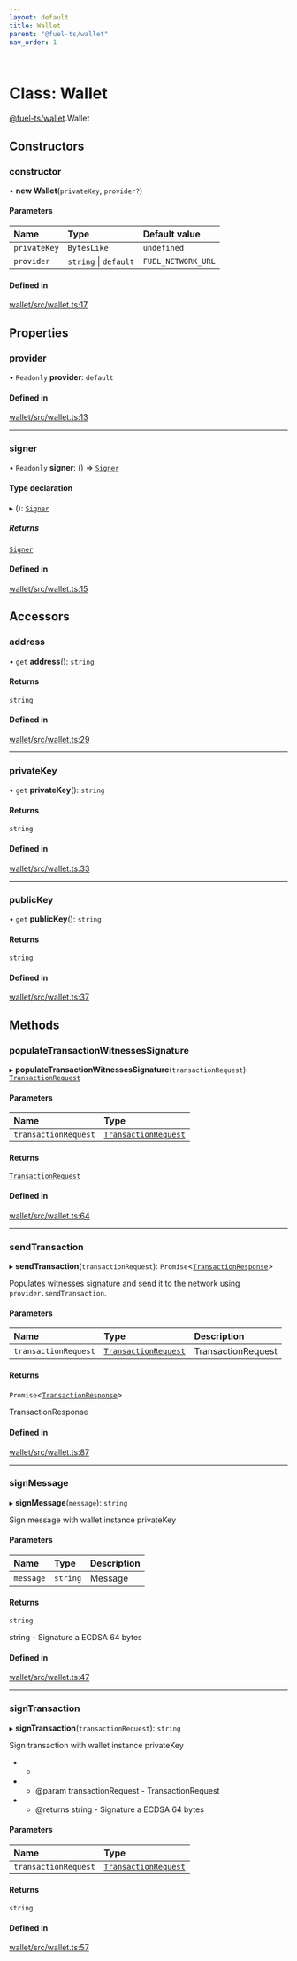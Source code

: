 ```yaml
---
layout: default
title: Wallet
parent: "@fuel-ts/wallet"
nav_order: 1

---
```


# Class: Wallet

[@fuel-ts/wallet](../index.md).Wallet

## Constructors

### constructor

• **new Wallet**(`privateKey`, `provider?`)

#### Parameters

| Name | Type | Default value |
| :------ | :------ | :------ |
| `privateKey` | `BytesLike` | `undefined` |
| `provider` | `string` \| `default` | `FUEL_NETWORK_URL` |

#### Defined in

[wallet/src/wallet.ts:17](https://github.com/luizstacio/fuels-ts/blob/0092f5b/packages/wallet/src/wallet.ts#L17)

## Properties

### provider

• `Readonly` **provider**: `default`

#### Defined in

[wallet/src/wallet.ts:13](https://github.com/luizstacio/fuels-ts/blob/0092f5b/packages/wallet/src/wallet.ts#L13)

___

### signer

• `Readonly` **signer**: () => [`Signer`](Signer.md)

#### Type declaration

▸ (): [`Signer`](Signer.md)

##### Returns

[`Signer`](Signer.md)

#### Defined in

[wallet/src/wallet.ts:15](https://github.com/luizstacio/fuels-ts/blob/0092f5b/packages/wallet/src/wallet.ts#L15)

## Accessors

### address

• `get` **address**(): `string`

#### Returns

`string`

#### Defined in

[wallet/src/wallet.ts:29](https://github.com/luizstacio/fuels-ts/blob/0092f5b/packages/wallet/src/wallet.ts#L29)

___

### privateKey

• `get` **privateKey**(): `string`

#### Returns

`string`

#### Defined in

[wallet/src/wallet.ts:33](https://github.com/luizstacio/fuels-ts/blob/0092f5b/packages/wallet/src/wallet.ts#L33)

___

### publicKey

• `get` **publicKey**(): `string`

#### Returns

`string`

#### Defined in

[wallet/src/wallet.ts:37](https://github.com/luizstacio/fuels-ts/blob/0092f5b/packages/wallet/src/wallet.ts#L37)

## Methods

### populateTransactionWitnessesSignature

▸ **populateTransactionWitnessesSignature**(`transactionRequest`): [`TransactionRequest`](../../fuel-ts-providers/index.md#transactionrequest)

#### Parameters

| Name | Type |
| :------ | :------ |
| `transactionRequest` | [`TransactionRequest`](../../fuel-ts-providers/index.md#transactionrequest) |

#### Returns

[`TransactionRequest`](../../fuel-ts-providers/index.md#transactionrequest)

#### Defined in

[wallet/src/wallet.ts:64](https://github.com/luizstacio/fuels-ts/blob/0092f5b/packages/wallet/src/wallet.ts#L64)

___

### sendTransaction

▸ **sendTransaction**(`transactionRequest`): `Promise`<[`TransactionResponse`](../../fuel-ts-providers/index.md#transactionresponse)\>

Populates witnesses signature and send it to the network using `provider.sendTransaction`.

#### Parameters

| Name | Type | Description |
| :------ | :------ | :------ |
| `transactionRequest` | [`TransactionRequest`](../../fuel-ts-providers/index.md#transactionrequest) | TransactionRequest |

#### Returns

`Promise`<[`TransactionResponse`](../../fuel-ts-providers/index.md#transactionresponse)\>

TransactionResponse

#### Defined in

[wallet/src/wallet.ts:87](https://github.com/luizstacio/fuels-ts/blob/0092f5b/packages/wallet/src/wallet.ts#L87)

___

### signMessage

▸ **signMessage**(`message`): `string`

Sign message with wallet instance privateKey

#### Parameters

| Name | Type | Description |
| :------ | :------ | :------ |
| `message` | `string` | Message |

#### Returns

`string`

string - Signature a ECDSA 64 bytes

#### Defined in

[wallet/src/wallet.ts:47](https://github.com/luizstacio/fuels-ts/blob/0092f5b/packages/wallet/src/wallet.ts#L47)

___

### signTransaction

▸ **signTransaction**(`transactionRequest`): `string`

Sign transaction with wallet instance privateKey
-   *
-   * @param transactionRequest - TransactionRequest
-   * @returns string - Signature a ECDSA 64 bytes

#### Parameters

| Name | Type |
| :------ | :------ |
| `transactionRequest` | [`TransactionRequest`](../../fuel-ts-providers/index.md#transactionrequest) |

#### Returns

`string`

#### Defined in

[wallet/src/wallet.ts:57](https://github.com/luizstacio/fuels-ts/blob/0092f5b/packages/wallet/src/wallet.ts#L57)
